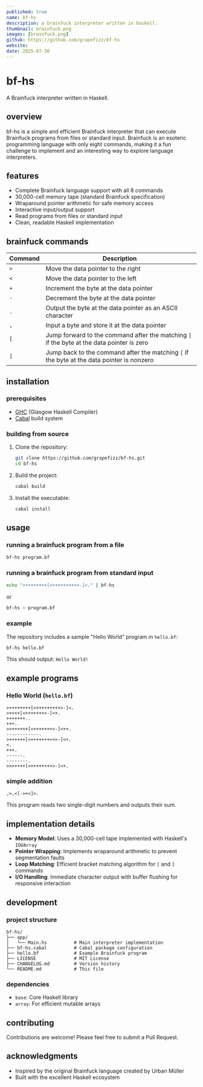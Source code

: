 ```yaml
---
published: true
name: bf-hs
description: a brainfuck interpreter written in haskell.
thumbnail: brainfuck.png 
images: [brainfuck.png]
github: https://github.com/grapefizz/bf-hs
website: 
date: 2025-07-30   
---
```


# bf-hs

A Brainfuck interpreter written in Haskell.

## overview

bf-hs is a simple and efficient Brainfuck interpreter that can execute Brainfuck programs from files or standard input. Brainfuck is an esoteric programming language with only eight commands, making it a fun challenge to implement and an interesting way to explore language interpreters.

## features

- Complete Brainfuck language support with all 8 commands
- 30,000-cell memory tape (standard Brainfuck specification)
- Wraparound pointer arithmetic for safe memory access
- Interactive input/output support
- Read programs from files or standard input
- Clean, readable Haskell implementation

## brainfuck commands

| Command | Description |
|---------|-------------|
| `>` | Move the data pointer to the right |
| `<` | Move the data pointer to the left |
| `+` | Increment the byte at the data pointer |
| `-` | Decrement the byte at the data pointer |
| `.` | Output the byte at the data pointer as an ASCII character |
| `,` | Input a byte and store it at the data pointer |
| `[` | Jump forward to the command after the matching `]` if the byte at the data pointer is zero |
| `]` | Jump back to the command after the matching `[` if the byte at the data pointer is nonzero |

## installation

### prerequisites

- [GHC](https://www.haskell.org/ghc/) (Glasgow Haskell Compiler)
- [Cabal](https://www.haskell.org/cabal/) build system

### building from source

1. Clone the repository:
   ```bash
   git clone https://github.com/grapefizz/bf-hs.git
   cd bf-hs
   ```

2. Build the project:
   ```bash
   cabal build
   ```

3. Install the executable:
   ```bash
   cabal install
   ```

## usage

### running a brainfuck program from a file

```bash
bf-hs program.bf
```

### running a brainfuck program from standard input

```bash
echo ">++++++++[<+++++++++>-]<." | bf-hs
```

or

```bash
bf-hs < program.bf
```

### example

The repository includes a sample "Hello World" program in `hello.bf`:

```bash
bf-hs hello.bf
```

This should output: `Hello World!`

## example programs

### Hello World (`hello.bf`)
```text
>++++++++[<+++++++++>-]<.
>++++[<+++++++>-]<+.
+++++++..
+++.
>>++++++[<+++++++>-]<++.
------------.
>++++++[<+++++++++>-]<+.
<.
+++.
------.
--------.
>>>++++[<++++++++>-]<+.
```

### simple addition
```text
,>,<[->+<]>.
```
This program reads two single-digit numbers and outputs their sum.

## implementation details

- **Memory Model**: Uses a 30,000-cell tape implemented with Haskell's `IOUArray`
- **Pointer Wrapping**: Implements wraparound arithmetic to prevent segmentation faults
- **Loop Matching**: Efficient bracket matching algorithm for `[` and `]` commands
- **I/O Handling**: Immediate character output with buffer flushing for responsive interaction

## development

### project structure

```
bf-hs/
├── app/
│   └── Main.hs          # Main interpreter implementation
├── bf-hs.cabal          # Cabal package configuration
├── hello.bf             # Example Brainfuck program
├── LICENSE              # MIT License
├── CHANGELOG.md         # Version history
└── README.md            # This file
```

### dependencies

- `base`: Core Haskell library
- `array`: For efficient mutable arrays

## contributing

Contributions are welcome! Please feel free to submit a Pull Request.

## acknowledgments

- Inspired by the original Brainfuck language created by Urban Müller
- Built with the excellent Haskell ecosystem
